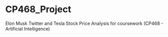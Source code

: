 # CP468_Project
Elon Musk Twitter and Tesla Stock Price Analysis for coursework (CP468 - Artificial Intelligence)
